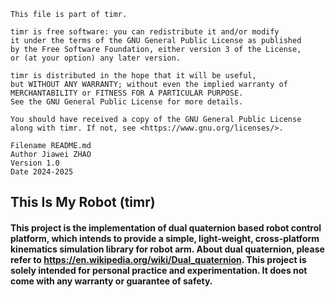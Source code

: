  
    This file is part of timr.
 
    timr is free software: you can redistribute it and/or modify 
    it under the terms of the GNU General Public License as published 
    by the Free Software Foundation, either version 3 of the License, 
    or (at your option) any later version.
 
    timr is distributed in the hope that it will be useful, 
    but WITHOUT ANY WARRANTY; without even the implied warranty of 
    MERCHANTABILITY or FITNESS FOR A PARTICULAR PURPOSE. 
    See the GNU General Public License for more details.
 
    You should have received a copy of the GNU General Public License
    along with timr. If not, see <https://www.gnu.org/licenses/>.

    Filename README.md
    Author Jiawei ZHAO
	Version 1.0
	Date 2024-2025


## This Is My Robot (timr)

#### This project is the implementation of dual quaternion based robot control platform, which intends to provide a simple, light-weight, cross-platform kinematics simulation library for robot arm. About dual quaternion, please refer to https://en.wikipedia.org/wiki/Dual_quaternion. This project is solely intended for personal practice and experimentation. It does not come with any warranty or guarantee of safety.



